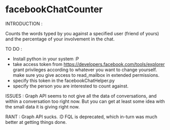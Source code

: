 facebookChatCounter
===================
INTRODUCTION : 

Counts the words typed by you against a specified user (friend of yours) and the percentage of your involvement in the chat.


TO DO :

 * Install python in your system :P
 * take access token from https://developers.facebook.com/tools/explorer
    grant privileges according to whatever you want to change yourself.
    make sure you give access to read_mailbox in extended permissions.
 * specify this token in the facebookChatHelper.py
 * specify the person you are interested to count against.
 
 ISSUES : 
 Graph API seems to not give all the data of conversations, and within a conversation too right now. 
 But you can get at least some idea with the small data it is giving right now.
 
 RANT :
 Graph API sucks. :D 
 FQL is deprecated, which in-turn was much better at getting things done.
